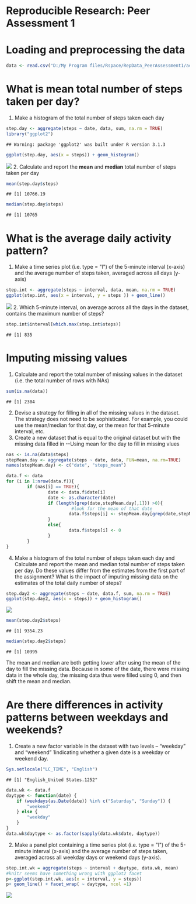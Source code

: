 # Reproducible Research: Peer Assessment 1


# Loading and preprocessing the data

```r
data <- read.csv("D:/My Program files/Rspace/RepData_PeerAssessment1/activity.csv")
```


# What is mean total number of steps taken per day?
1. Make a histogram of the total number of steps taken each day

```r
step.day <- aggregate(steps ~ date, data, sum, na.rm = TRUE)
library("ggplot2")
```

```
## Warning: package 'ggplot2' was built under R version 3.1.3
```

```r
ggplot(step.day, aes(x = steps)) + geom_histogram()
```

![](PA1_template_files/figure-html/stepsPerDay-1.png) 
2. Calculate and report the **mean** and **median** total number of steps taken per day

```r
mean(step.day$steps)
```

```
## [1] 10766.19
```

```r
median(step.day$steps)
```

```
## [1] 10765
```


# What is the average daily activity pattern?
1. Make a time series plot (i.e. type = "l") of the 5-minute interval (x-axis) and the average number of steps taken, averaged across all days (y-axis)

```r
step.int <- aggregate(steps ~ interval, data, mean, na.rm = TRUE)
ggplot(step.int, aes(x = interval, y = steps )) + geom_line()
```

![](PA1_template_files/figure-html/timeSeriesPlot-1.png) 
2. Which 5-minute interval, on average across all the days in the dataset, contains the maximum number of steps?

```r
step.int$interval[which.max(step.int$steps)]
```

```
## [1] 835
```

# Imputing missing values
1. Calculate and report the total number of missing values in the dataset (i.e. the total number of rows with NAs)

```r
sum(is.na(data))
```

```
## [1] 2304
```
2. Devise a strategy for filling in all of the missing values in the dataset. The strategy does not need to be sophisticated. For example, you could use the mean/median for that day, or the mean for that 5-minute interval, etc.
3. Create a new dataset that is equal to the original dataset but with the missing data filled in
--Using mean for the day to fill in missing vlues

```r
nas <- is.na(data$steps)
stepMean.day <- aggregate(steps ~ date, data, FUN=mean, na.rm=TRUE)
names(stepMean.day) <- c("date", "steps_mean")

data.f <- data
for (i in 1:nrow(data.f)){
        if (nas[i] == TRUE){
                date <- data.f$date[i]
                date <- as.character(date)
                if (length(grep(date,stepMean.day[,1])) >0){
                         #look for the mean of that date
                        data.f$steps[i] <- stepMean.day[grep(date,stepMean.day[,1]),2]
                }
                else{
                        data.f$steps[i] <- 0 
                }                    
        }
}
```
4. Make a histogram of the total number of steps taken each day and Calculate and report the mean and median total number of steps taken per day. Do these values differ from the estimates from the first part of the assignment? What is the impact of imputing missing data on the estimates of the total daily number of steps?

```r
step.day2 <- aggregate(steps ~ date, data.f, sum, na.rm = TRUE)
ggplot(step.day2, aes(x = steps)) + geom_histogram()
```

![](PA1_template_files/figure-html/unnamed-chunk-4-1.png) 

```r
mean(step.day2$steps)
```

```
## [1] 9354.23
```

```r
median(step.day2$steps)
```

```
## [1] 10395
```
The mean and median are both getting lower after using the mean of the day to fill the missing data. Because in some of the date, there were missing data in the whole day, the missing data thus were filled using 0, and then shift the mean and median.

# Are there differences in activity patterns between weekdays and weekends?
1. Create a new factor variable in the dataset with two levels – “weekday” and “weekend” 1indicating whether a given date is a weekday or weekend day.

```r
Sys.setlocale("LC_TIME", "English")
```

```
## [1] "English_United States.1252"
```

```r
data.wk <- data.f
daytype <- function(date) {
    if (weekdays(as.Date(date)) %in% c("Saturday", "Sunday")) {
        "weekend"
    } else {
        "weekday"
    }
}
data.wk$daytype <- as.factor(sapply(data.wk$date, daytype))
```
2. Make a panel plot containing a time series plot (i.e. type = "l") of the 5-minute interval (x-axis) and the average number of steps taken, averaged across all weekday days or weekend days (y-axis).

```r
step.int.wk = aggregate(steps ~ interval + daytype, data.wk, mean)
#knitr seems have something wrong with ggplot2 facet
p<-ggplot(step.int.wk, aes(x = interval, y = steps)) 
p+ geom_line() + facet_wrap( ~ daytype, ncol =1)
```

![](PA1_template_files/figure-html/unnamed-chunk-6-1.png) 
